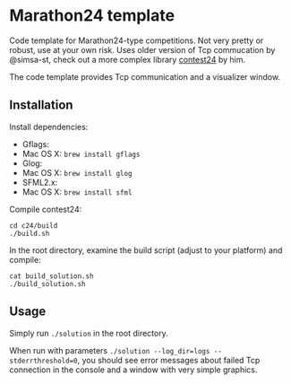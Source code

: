 # Marathon24 template

Code template for Marathon24-type competitions. Not very pretty or robust, use at your own risk.
Uses older version of Tcp commucation by @simsa-st, check out a more complex library
[contest24](https://github.com/simsa-st/contest24) by him.

The code template provides Tcp communication and a visualizer window.

## Installation

Install dependencies:
- Gflags:
 - Mac OS X: `brew install gflags`
- Glog:
 - Mac OS X: `brew install glog`
- SFML2.x:
 - Mac OS X: `brew install sfml`

Compile contest24:

```
cd c24/build
./build.sh
```

In the root directory, examine the build script (adjust to your platform) and compile:
```
cat build_solution.sh
./build_solution.sh
```

## Usage
Simply run `./solution` in the root directory.

When run with parameters `./solution --log_dir=logs --stderrthreshold=0`, you should see
error messages about failed Tcp connection in the console and a window with very simple graphics.
